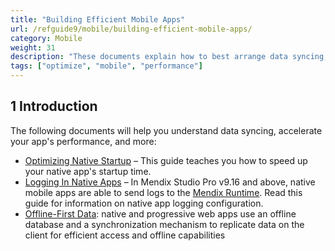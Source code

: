```yaml
---
title: "Building Efficient Mobile Apps"
url: /refguide9/mobile/building-efficient-mobile-apps/
category: Mobile
weight: 31
description: "These documents explain how to best arrange data syncing, startups, and improve other aspects of mobile apps."
tags: ["optimize", "mobile", "performance"]
---
```


## 1 Introduction

The following documents will help you understand data syncing, accelerate your app's performance, and more:

* [Optimizing Native Startup](/refguide9/mobile/building-efficient-mobile-apps/native-startup/) – This guide teaches you how to speed up your native app's startup time.
* [Logging In Native Apps](/refguide9/mobile/building-efficient-mobile-apps/logging/) – In Mendix Studio Pro v9.16 and above, native mobile apps are able to send logs to the [Mendix Runtime](/refguide9/runtime/). Read this guide for information on native app logging configuration.
* [Offline-First Data](/refguide9/mobile/building-efficient-mobile-apps/offlinefirst-data/): native and progressive web apps use an offline database and a synchronization mechanism to replicate data on the client for efficient access and offline capabilities
